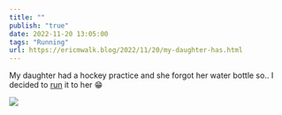 ```yaml
---
title: ""
publish: "true"
date: 2022-11-20 13:05:00
tags: "Running"
url: https://ericmwalk.blog/2022/11/20/my-daughter-has.html
---
```


My daughter had a hockey practice and she forgot her water bottle so.. I decided to [run](http://www.strava.com/activities/8146322841) it to her 😁

![](https://ericmwalk.blog/uploads/2022/77355758e9.jpg)